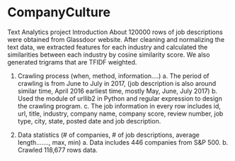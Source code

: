 # CompanyCulture
Text Analytics project
Introduction
About 120000 rows of job descriptions were obtained from Glassdoor website. After cleaning and normalizing the text data, we extracted features for each industry and calculated the similarities between each industry by cosine similarity score. We also generated trigrams that are TFIDF weighted.   

1.	Crawling process (when, method, information….)
a.	The period of crawling is from June to July in 2017, (job description is also around similar time, April 2016 earliest time, mostly May, June, July 2017)
b.	Used the module of urllib2 in Python and regular expression to design the crawling program.
c.	The job information in every row includes id, url, title, industry, company name, company score, review number, job type, city, state, posted date and job description.


2.	Data statistics (# of companies, # of job descriptions, average length……., max, min)
a.	Data includes 446 companies from S&P 500.
b.	Crawled 118,677 rows data.
